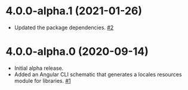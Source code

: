 # 4.0.0-alpha.1 (2021-01-26)

- Updated the package dependencies. [#2](https://github.com/blackbaud/skyux-sdk-angular-schematics/pull/2)

# 4.0.0-alpha.0 (2020-09-14)

- Initial alpha release.
- Added an Angular CLI schematic that generates a locales resources module for libraries. [#1](https://github.com/blackbaud/skyux-sdk-angular-schematics/pull/1)
